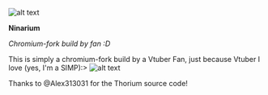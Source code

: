 ![alt text](https://imgur.com/prI5vhc)

**Ninarium**

*Chromium-fork build by fan :D*

This is simply a chromium-fork build by a Vtuber Fan, just because Vtuber I love (yes, I'm a SIMP):> ![alt text](https://imgur.com/0npjsgp)

Thanks to @Alex313031 for the Thorium source code!
